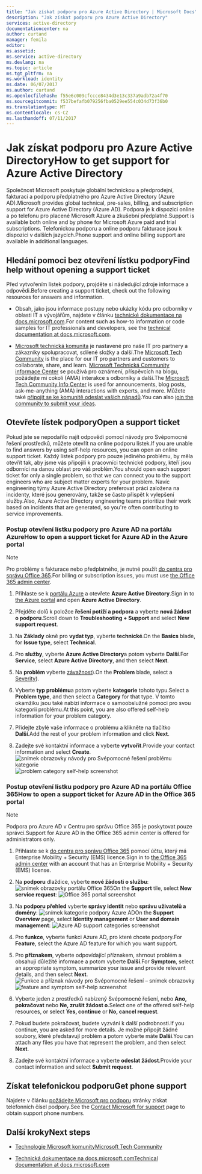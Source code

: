 ```yaml
---
title: "Jak získat podporu pro Azure Active Directory | Microsoft Docs"
description: "Jak získat podporu pro Azure Active Directory"
services: active-directory
documentationcenter: na
author: curtand
manager: femila
editor: 
ms.assetid: 
ms.service: active-directory
ms.devlang: na
ms.topic: article
ms.tgt_pltfrm: na
ms.workload: identity
ms.date: 06/07/2017
ms.author: curtand
ms.openlocfilehash: f55e6c009cfccce8434d3e13c337a9adb72a4f70
ms.sourcegitcommit: f537befafb079256fba0529ee554c034d73f36b0
ms.translationtype: MT
ms.contentlocale: cs-CZ
ms.lasthandoff: 07/11/2017
---
```

# <a name="how-to-get-support-for-azure-active-directory"></a><span data-ttu-id="c4a1d-103">Jak získat podporu pro Azure Active Directory</span><span class="sxs-lookup"><span data-stu-id="c4a1d-103">How to get support for Azure Active Directory</span></span>


<span data-ttu-id="c4a1d-104">Společnost Microsoft poskytuje globální technickou a předprodejní, fakturaci a podporu předplatného pro Azure Active Directory (Azure AD).</span><span class="sxs-lookup"><span data-stu-id="c4a1d-104">Microsoft provides global technical, pre-sales, billing, and subscription support for Azure Active Directory (Azure AD).</span></span> <span data-ttu-id="c4a1d-105">Podpora je k dispozici online a po telefonu pro placené Microsoft Azure a zkušební předplatné.</span><span class="sxs-lookup"><span data-stu-id="c4a1d-105">Support is available both online and by phone for Microsoft Azure paid and trial subscriptions.</span></span> <span data-ttu-id="c4a1d-106">Telefonickou podporu a online podporu fakturace jsou k dispozici v dalších jazycích.</span><span class="sxs-lookup"><span data-stu-id="c4a1d-106">Phone support and online billing support are available in additional languages.</span></span> 

## <a name="find-help-without-opening-a-support-ticket"></a><span data-ttu-id="c4a1d-107">Hledání pomoci bez otevření lístku podpory</span><span class="sxs-lookup"><span data-stu-id="c4a1d-107">Find help without opening a support ticket</span></span>

<span data-ttu-id="c4a1d-108">Před vytvořením lístek podpory, projděte si následující zdroje informace a odpovědi.</span><span class="sxs-lookup"><span data-stu-id="c4a1d-108">Before creating a support ticket, check out the following resources for answers and information.</span></span> 

* <span data-ttu-id="c4a1d-109">Obsah, jako jsou informace postupy nebo ukázky kódu pro odborníky v oblasti IT a vývojářům, najdete v článku [technické dokumentace na docs.microsoft.com](https://docs.microsoft.com/azure/active-directory/).</span><span class="sxs-lookup"><span data-stu-id="c4a1d-109">For content such as how-to information or code samples for IT professionals and developers, see the [technical documentation at docs.microsoft.com](https://docs.microsoft.com/azure/active-directory/).</span></span>

* <span data-ttu-id="c4a1d-110">[Microsoft technická komunita](https://techcommunity.microsoft.com/) je nastavené pro naše IT pro partnery a zákazníky spolupracovat, sdílené složky a další.</span><span class="sxs-lookup"><span data-stu-id="c4a1d-110">The [Microsoft Tech Community](https://techcommunity.microsoft.com/) is the place for our IT pro partners and customers to collaborate, share, and learn.</span></span> <span data-ttu-id="c4a1d-111">[Microsoft Technická Community informace Center](https://techcommunity.microsoft.com/t5/Community-Info-Center/ct-p/Community-Info-Center) se používá pro oznámení, příspěvcích na blogu, požádejte mi cokoli (AMA) interakce s odborníky a další.</span><span class="sxs-lookup"><span data-stu-id="c4a1d-111">The [Microsoft Tech Community Info Center](https://techcommunity.microsoft.com/t5/Community-Info-Center/ct-p/Community-Info-Center) is used for announcements, blog posts, ask-me-anything (AMA) interactions with experts, and more.</span></span> <span data-ttu-id="c4a1d-112">Můžete také [připojit se ke komunitě odeslat vašich nápadů](https://techcommunity.microsoft.com/t5/Communities/ct-p/communities).</span><span class="sxs-lookup"><span data-stu-id="c4a1d-112">You can also [join the community to submit your ideas](https://techcommunity.microsoft.com/t5/Communities/ct-p/communities).</span></span>


## <a name="open-a-support-ticket"></a><span data-ttu-id="c4a1d-113">Otevřete lístek podpory</span><span class="sxs-lookup"><span data-stu-id="c4a1d-113">Open a support ticket</span></span>

<span data-ttu-id="c4a1d-114">Pokud jste se nepodařilo najít odpovědi pomocí návody pro Svépomocné řešení prostředků, můžete otevřít na online podporu lístek.</span><span class="sxs-lookup"><span data-stu-id="c4a1d-114">If you are unable to find answers by using self-help resources, you can open an online support ticket.</span></span> <span data-ttu-id="c4a1d-115">Každý lístek podpory pro pouze jediného problému, by měla otevřít tak, aby jsme vás připojili k pracovníci technické podpory, kteří jsou odborníci na danou oblast pro váš problém.</span><span class="sxs-lookup"><span data-stu-id="c4a1d-115">You should open each support ticket for only a single problem, so that we can connect you to the support engineers who are subject matter experts for your problem.</span></span> <span data-ttu-id="c4a1d-116">Navíc engineering týmy Azure Active Directory preferovat práci založena na incidenty, které jsou generovány, takže se často přispět k vylepšení služby.</span><span class="sxs-lookup"><span data-stu-id="c4a1d-116">Also, Azure Active Directory engineering teams prioritize their work based on incidents that are generated, so you're often contributing to service improvements.</span></span>

### <a name="how-to-open-a-support-ticket-for-azure-ad-in-the-azure-portal"></a><span data-ttu-id="c4a1d-117">Postup otevření lístku podpory pro Azure AD na portálu Azure</span><span class="sxs-lookup"><span data-stu-id="c4a1d-117">How to open a support ticket for Azure AD in the Azure portal</span></span>

> [!NOTE]
> <span data-ttu-id="c4a1d-118">Pro problémy s fakturace nebo předplatného, je nutné použít [do centra pro správu Office 365](https://portal.office.com).</span><span class="sxs-lookup"><span data-stu-id="c4a1d-118">For billing or subscription issues, you must use [the Office 365 admin center](https://portal.office.com).</span></span>
> 

1. <span data-ttu-id="c4a1d-119">Přihlaste se k [portálu Azure](https://portal.azure.com) a otevřete **Azure Active Directory**.</span><span class="sxs-lookup"><span data-stu-id="c4a1d-119">Sign in to [the Azure portal](https://portal.azure.com) and open **Azure Active Directory**.</span></span>
   
2. <span data-ttu-id="c4a1d-120">Přejděte dolů k položce **řešení potíží a podpora** a vyberte **nová žádost o podporu**.</span><span class="sxs-lookup"><span data-stu-id="c4a1d-120">Scroll down to **Troubleshooting + Support** and select **New support request**.</span></span>
   
3. <span data-ttu-id="c4a1d-121">Na **Základy** okně pro **vydat typ**, vyberte **technické**.</span><span class="sxs-lookup"><span data-stu-id="c4a1d-121">On the **Basics** blade, for **Issue type**, select **Technical**.</span></span>
   
4. <span data-ttu-id="c4a1d-122">Pro **služby**, vyberte **Azure Active Directory**a potom vyberte **Další**.</span><span class="sxs-lookup"><span data-stu-id="c4a1d-122">For **Service**, select **Azure Active Directory**, and then select **Next**.</span></span>

5. <span data-ttu-id="c4a1d-123">Na **problém** vyberte [závažnost](https://azure.microsoft.com/support/plans/response/)).</span><span class="sxs-lookup"><span data-stu-id="c4a1d-123">On the **Problem** blade, select a [Severity](https://azure.microsoft.com/support/plans/response/)).</span></span>
  
6. <span data-ttu-id="c4a1d-124">Vyberte **typ problému**a potom vyberte **kategorie** tohoto typu.</span><span class="sxs-lookup"><span data-stu-id="c4a1d-124">Select a **Problem type**, and then select a **Category** for that type.</span></span> <span data-ttu-id="c4a1d-125">V tomto okamžiku jsou také nabízí informace o samoobslužné pomoci pro svou kategorii problému.</span><span class="sxs-lookup"><span data-stu-id="c4a1d-125">At this point, you are also offered self-help information for your problem category.</span></span>
  
7. <span data-ttu-id="c4a1d-126">Přidejte zbylé vaše informace o problému a klikněte na tlačítko **Další**.</span><span class="sxs-lookup"><span data-stu-id="c4a1d-126">Add the rest of your problem information and click **Next**.</span></span>
  
8. <span data-ttu-id="c4a1d-127">Zadejte své kontaktní informace a vyberte **vytvořit**.</span><span class="sxs-lookup"><span data-stu-id="c4a1d-127">Provide your contact information and select **Create**.</span></span>
  <span data-ttu-id="c4a1d-128">![snímek obrazovky návody pro Svépomocné řešení problému kategorie](./media/active-directory-troubleshooting-support-howto/open-support-ticket.png)</span><span class="sxs-lookup"><span data-stu-id="c4a1d-128">![problem category self-help screenshot](./media/active-directory-troubleshooting-support-howto/open-support-ticket.png)</span></span>

### <a name="how-to-open-a-support-ticket-for-azure-ad-in-the-office-365-portal"></a><span data-ttu-id="c4a1d-129">Postup otevření lístku podpory pro Azure AD na portálu Office 365</span><span class="sxs-lookup"><span data-stu-id="c4a1d-129">How to open a support ticket for Azure AD in the Office 365 portal</span></span>

> [!NOTE]
> <span data-ttu-id="c4a1d-130">Podpora pro Azure AD v Centru pro správu Office 365 je poskytovat pouze správci.</span><span class="sxs-lookup"><span data-stu-id="c4a1d-130">Support for Azure AD in the Office 365 admin center is offered for administrators only.</span></span>
> 

1. <span data-ttu-id="c4a1d-131">Přihlaste se k [do centra pro správu Office 365](https://portal.office.com) pomocí účtu, který má Enterprise Mobility + Security (EMS) licence.</span><span class="sxs-lookup"><span data-stu-id="c4a1d-131">Sign in to [the Office 365 admin center](https://portal.office.com) with an account that has an Enterprise Mobility + Security (EMS) license.</span></span>

2. <span data-ttu-id="c4a1d-132">Na **podporu** dlaždice, vyberte **nové žádosti o službu**: ![snímek obrazovky portálu Office 365](./media/active-directory-troubleshooting-support-howto/office-portal.png)</span><span class="sxs-lookup"><span data-stu-id="c4a1d-132">On the **Support** tile, select **New service request**: ![Office 365 portal screenshot](./media/active-directory-troubleshooting-support-howto/office-portal.png)</span></span>

3. <span data-ttu-id="c4a1d-133">Na **podporu přehled** vyberte **správy identit** nebo **správu uživatelů a domény**: ![snímek kategorie podpory Azure AD](./media/active-directory-troubleshooting-support-howto/select-identity.png)</span><span class="sxs-lookup"><span data-stu-id="c4a1d-133">On the **Support Overview** page, select **Identity management** or **User and domain management**: ![Azure AD support categories screenshot](./media/active-directory-troubleshooting-support-howto/select-identity.png)</span></span>

4. <span data-ttu-id="c4a1d-134">Pro **funkce**, vyberte funkci Azure AD, pro které chcete podpory.</span><span class="sxs-lookup"><span data-stu-id="c4a1d-134">For **Feature**, select the Azure AD feature for which you want support.</span></span>

5. <span data-ttu-id="c4a1d-135">Pro **příznakem**, vyberte odpovídající příznakem, shrnout problém a obsahují důležité informace a potom vyberte **Další**.</span><span class="sxs-lookup"><span data-stu-id="c4a1d-135">For **Symptom**, select an appropriate symptom, summarize your issue and provide relevant details, and then select **Next**.</span></span>
  <span data-ttu-id="c4a1d-136">![Funkce a příznak návody pro Svépomocné řešení – snímek obrazovky](./media/active-directory-troubleshooting-support-howto/open-service-request.png)</span><span class="sxs-lookup"><span data-stu-id="c4a1d-136">![feature and symptom self-help screenshot](./media/active-directory-troubleshooting-support-howto/open-service-request.png)</span></span>

6. <span data-ttu-id="c4a1d-137">Vyberte jeden z prostředků nabízený Svépomocné řešení, nebo **Ano, pokračovat** nebo **Ne, zrušit žádost o**.</span><span class="sxs-lookup"><span data-stu-id="c4a1d-137">Select one of the offered self-help resources, or select **Yes, continue** or **No, cancel request**.</span></span>

7. <span data-ttu-id="c4a1d-138">Pokud budete pokračovat, budete vyzváni k další podrobnosti.</span><span class="sxs-lookup"><span data-stu-id="c4a1d-138">If you continue, you are asked for more details.</span></span> <span data-ttu-id="c4a1d-139">Je možné připojit žádné soubory, které představují problém a potom vyberte máte **Další**.</span><span class="sxs-lookup"><span data-stu-id="c4a1d-139">You can attach any files you have that represent the problem, and then select **Next**.</span></span>

8. <span data-ttu-id="c4a1d-140">Zadejte své kontaktní informace a vyberte **odeslat žádost**.</span><span class="sxs-lookup"><span data-stu-id="c4a1d-140">Provide your contact information and select **Submit request**.</span></span>

## <a name="get-phone-support"></a><span data-ttu-id="c4a1d-141">Získat telefonickou podporu</span><span class="sxs-lookup"><span data-stu-id="c4a1d-141">Get phone support</span></span>

<span data-ttu-id="c4a1d-142">Najdete v článku [požádejte Microsoft pro podporu](https://portal.office.com/Support/ContactUs.aspx) stránky získat telefonních čísel podpory.</span><span class="sxs-lookup"><span data-stu-id="c4a1d-142">See the [Contact Microsoft for support](https://portal.office.com/Support/ContactUs.aspx) page to obtain support phone numbers.</span></span>

##  <a name="next-steps"></a><span data-ttu-id="c4a1d-143">Další kroky</span><span class="sxs-lookup"><span data-stu-id="c4a1d-143">Next steps</span></span>

* [<span data-ttu-id="c4a1d-144">Technologie Microsoft komunity</span><span class="sxs-lookup"><span data-stu-id="c4a1d-144">Microsoft Tech Community</span></span>](https://techcommunity.microsoft.com/)

* [<span data-ttu-id="c4a1d-145">Technická dokumentace na docs.microsoft.com</span><span class="sxs-lookup"><span data-stu-id="c4a1d-145">Technical documentation at docs.microsoft.com</span></span>](https://docs.microsoft.com/azure/active-directory/)
